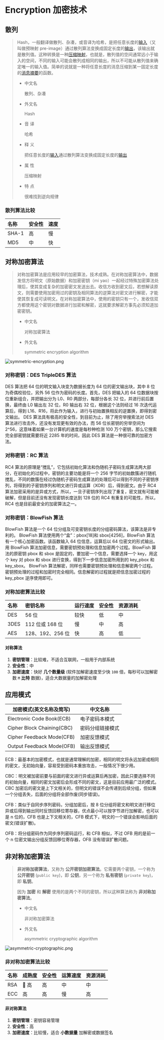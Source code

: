 # Encryption 加密技术

## 散列

> Hash，一般翻译做散列、杂凑，或音译为哈希，是把任意长度的[输入](https://baike.baidu.com/item/输入/5481954)（又叫做预映射 pre-image）通过散列算法变换成固定长度的[输出](https://baike.baidu.com/item/输出/11056752)，该输出就是散列值。这种转换是一种[压缩映射](https://baike.baidu.com/item/压缩映射/5114126)，也就是，散列值的空间通常远小于输入的空间，不同的输入可能会散列成相同的输出，所以不可能从散列值来确定唯一的输入值。简单的说就是一种将任意长度的消息压缩到某一固定长度的[消息摘要](https://baike.baidu.com/item/消息摘要/4547744)的函数。
>
> - 中文名
>
>   散列、杂凑
>
> - 外文名
>
>   Hash
>
> - 音 译
>
>   哈希
>
> - 释 义
>
>   把任意长度的[输入](https://baike.baidu.com/item/输入/5481954)通过散列算法变换成固定长度的[输出](https://baike.baidu.com/item/输出/11056752)
>
> - 属 性
>
>   压缩映射
>
> - 特 点
>
>   很难找到逆向规律

### 散列算法比较

| 名称  | 安全性 | 速度 |
| :---- | :----- | :--- |
| SHA-1 | 高     | 慢   |
| MD5   | 中     | 快   |

## 对称加密算法

> 对称加密算法是应用较早的加密算法，技术成熟。在对称加密算法中，数据发信方将明文（原始数据）和加密密钥（mi yao）一起经过特殊加密算法处理后，使其变成复杂的加密密文发送出去。收信方收到密文后，若想解读原文，则需要使用加密用过的密钥及相同算法的逆算法对密文进行解密，才能使其恢复成可读明文。在对称加密算法中，使用的密钥只有一个，发收信双方都使用这个密钥对数据进行加密和解密，这就要求解密方事先必须知道加密密钥。
>
> - 中文名
>
>   对称加密算法
>
> - 外文名
>
>   symmetric encryption algorithm

![symmetric-encryption.png](https://image.yoouu.cn/sunseekerx/basic/encryption/symmetric-encryption.png)

### 对称密钥：DES TripleDES 算法

DES 算法把 64 位的明文输入块变为数据长度为 64 位的密文输出块，其中 8 位为奇偶校验位，另外 56 位作为密码的长度。首先，DES 把输入的 64 位数据块按位重新组合，并把输出分为 L0、R0 两部分，每部分各长 32 位，并进行前后置换，最终由 L0 输出左 32 位，R0 输出右 32 位，根据这个法则经过 16 次迭代运算后，得到 L16、R16，将此作为输入，进行与初始置换相反的逆置换，即得到密文输出。 DES 算法具有极高的安全性，到目前为止，除了用穷举搜索法对 DES 算法进行攻击外，还没有发现更有效的办法，而 56 位长密钥的穷举空间为 2^56，这意味着如果一台计算机的速度是每秒种检测 100 万个密钥，那么它搜索完全部密钥就需要将近 2285 年的时间，因此 DES 算法是一种很可靠的加密方法。

### 对称密钥：RC 算法

RC4 算法的原理是“搅乱”，它包括初始化算法和伪随机子密码生成算法两大部分，在初始化的过程中，密钥的主要功能是将一个 256 字节的初始数簇进行随机搅乱，不同的数簇在经过伪随机子密码生成算法的处理后可以得到不同的子密钥序列，将得到的子密钥序列和明文进行异或运算（XOR）后，得到密文。由于 RC4 算法加密采用的是异或方式，所以，一旦子密钥序列出现了重复，密文就有可能被破解，但是目前还没有发现密钥长度达到 128 位的 RC4 有重复的可能性，所以，RC4 也是目前最安全的加密算法之一。

### 对称密钥：BlowFish 算法

BlowFish 算法是一个 64 位分组及可变密钥长度的分组密码算法，该算法是非专利的。 BlowFish 算法使用两个“盒”：pbox[18]和 sbox[4256]，BlowFish 算法有一个核心加密函数。该函数输入 64 位信息，运算后以 64 位密文的形式输出。用 BlowFish 算法加密信息，需要密钥预处理和信息加密两个过程。BlowFish 算法的原密钥 pbox 和 sbox 是固定的，要加密一个信息，需要选择一个 key，用这个 key 对 pbox 和 sbox 进行变换，得到下一步信息加密所用到的 key_pbox 和 key_sbox。 BlowFish 算法解密，同样也需要密钥预处理和信息解密两个过程。密钥预处理的过程和加密时完全相同。信息解密的过程就是把信息加密过程的 key_pbox 逆序使用即可。

### 对称加密算法比较

| 名称 | 密钥名称         | 运行速度 | 安全性 | 资源消耗 |
| :--- | :--------------- | :------- | :----- | :------- |
| DES  | 56 位            | 较快     | 低     | 中       |
| 3DES | 112 位或 168 位  | 慢       | 中     | 高       |
| AES  | 128、192、256 位 | 快       | 高     | 低       |

#### 对称算法

1. **密钥管理**：比较难，不适合互联网，一般用于内部系统
2. **安全性**：中
3. **加密速度**：快好 **几个数量级** (软件加解密速度至少快 `100` 倍，每秒可以加解密数 `M` **比特** 数据)，适合大数据量的加解密处理

## 应用模式

| 加密模式(英文名称及简写)   | 中文名称         |
| -------------------------- | ---------------- |
| Electronic Code Book(ECB)  | 电子密码本模式   |
| Cipher Block Chaining(CBC) | 密码分组链接模式 |
| Cipher Feedback Mode(CFB)  | 加密反馈模式     |
| Output Feedback Mode(OFB)  | 输出反馈模式     |

ECB：最基本的加密模式，也就是通常理解的加密，相同的明文将永远加密成相同的密文，无初始向量，容易受到密码本重放攻击，一般情况下很少用。

CBC：明文被加密前要与前面的密文进行异或运算后再加密，因此只要选择不同的初始向量，相同的密文加密后会形成不同的密文，这是目前应用最广泛的模式。CBC 加密后的密文是上下文相关的，但明文的错误不会传递到后续分组，但如果一个分组丢失，后面的分组将全部作废(同步错误)。

CFB：类似于自同步序列密码，分组加密后，按 8 位分组将密文和明文进行移位异或后得到输出同时反馈回移位寄存器，优点最小可以按字节进行加解密，也可以是 n 位的，CFB 也是上下文相关的，CFB 模式下，明文的一个错误会影响后面的密文(错误扩散)。

OFB：将分组密码作为同步序列密码运行，和 CFB 相似，不过 OFB 用的是前一个 n 位密文输出分组反馈回移位寄存器，OFB 没有错误扩散问题。

## 非对称加密算法

> **非对称加密算法**，又称为 **公开密钥加密算法**。它需要两个密钥，一个称为 **公开密钥** (`public key`)，即 **公钥**，另一个称为 **私有密钥** (`private key`)，即 **私钥**。
>
> 因为 **加密** 和 **解密** 使用的是两个不同的密钥，所以这种算法称为 **非对称加密算法**。
>
> - 中文名
>
>   非对称加密算法
>
> - 外文名
>
>   asymmetric cryptographic algorithm

![asymmetric-cryptographic.png](https://image.yoouu.cn/sunseekerx/basic/encryption/asymmetric-cryptographic.png)

### 非对称加密算法比较

| 名称 | 成熟度 | 安全性 | 运算速度 | 资源消耗 |
| :--- | :----- | :----- | :------- | :------- |
| RSA  |  高    | 高     | 中       | 中       |
| ECC  | 高     | 高     | 慢       | 高       |

#### 非对称算法

1. **密钥管理**：密钥容易管理
2. **安全性**：高
3. **加密速度**：比较慢，适合 **小数据量** 加解密或数据签名
